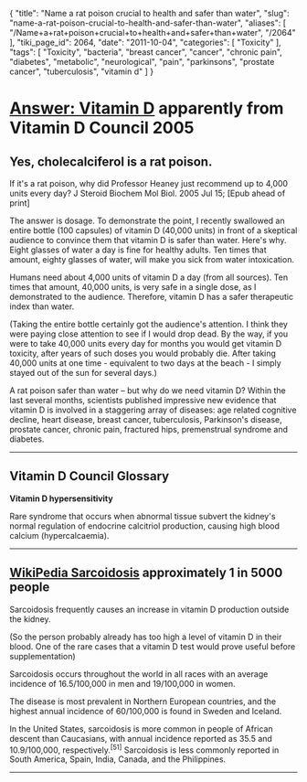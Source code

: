 {
    "title": "Name a rat poison crucial to health and safer than water",
    "slug": "name-a-rat-poison-crucial-to-health-and-safer-than-water",
    "aliases": [
        "/Name+a+rat+poison+crucial+to+health+and+safer+than+water",
        "/2064"
    ],
    "tiki_page_id": 2064,
    "date": "2011-10-04",
    "categories": [
        "Toxicity"
    ],
    "tags": [
        "Toxicity",
        "bacteria",
        "breast cancer",
        "cancer",
        "chronic pain",
        "diabetes",
        "metabolic",
        "neurological",
        "pain",
        "parkinsons",
        "prostate cancer",
        "tuberculosis",
        "vitamin d"
    ]
}


# [Answer: Vitamin D](http://www.thaifoodandtravel.com/features/vitaminD.html)  apparently from Vitamin D Council 2005

## Yes, cholecalciferol is a rat poison.

If it's a rat poison, why did Professor Heaney just recommend up to 4,000 units every day? J Steroid Biochem Mol Biol. 2005 Jul 15; <span>[Epub ahead of print]</span>

The answer is dosage. To demonstrate the point, I recently swallowed an entire bottle (100 capsules) of vitamin D (40,000 units) in front of a skeptical audience to convince them that vitamin D is safer than water. Here's why. Eight glasses of water a day is fine for healthy adults. Ten times that amount, eighty glasses of water, will make you sick from water intoxication.

Humans need about 4,000 units of vitamin D a day (from all sources). Ten times that amount, 40,000 units, is very safe in a single dose, as I demonstrated to the audience. Therefore, vitamin D has a safer therapeutic index than water.

(Taking the entire bottle certainly got the audience's attention. I think they were paying close attention to see if I would drop dead. By the way, if you were to take 40,000 units every day for months you would get vitamin D toxicity, after years of such doses you would probably die. After taking 40,000 units at one time - equivalent to two days at the beach - I simply stayed out of the sun for several days.)

A rat poison safer than water – but why do we need vitamin D? Within the last several months, scientists published impressive new evidence that vitamin D is involved in a staggering array of diseases: age related cognitive decline, heart disease, breast cancer, tuberculosis, Parkinson's disease, prostate cancer, chronic pain, fractured hips, premenstrual syndrome and diabetes.

- - - - - - -  

## Vitamin D Council Glossary

 **Vitamin D hypersensitivity** 

Rare syndrome that occurs when abnormal tissue subvert the kidney's normal regulation of endocrine calcitriol production, causing high blood calcium (hypercalcaemia).

- - - - - - - 

## [WikiPedia Sarcoidosis](http://en.wikipedia.org/wiki/Sarcoidosis) approximately 1 in 5000 people

Sarcoidosis frequently causes an increase in vitamin D production outside the kidney.

(So the person probably already has too high a level of vitamin D in their blood. One of the rare cases that a vitamin D test would prove useful before supplementation)

Sarcoidosis occurs throughout the world in all races with an average incidence of 16.5/100,000 in men and 19/100,000 in women. 

The disease is most prevalent in Northern European countries, and the highest annual incidence of 60/100,000 is found in Sweden and Iceland. 

In the United States, sarcoidosis is more common in people of African descent than Caucasians, with annual incidence reported as 35.5 and 10.9/100,000, respectively.<sup>[51]</sup> Sarcoidosis is less commonly reported in South America, Spain, India, Canada, and the Philippines.

- - - - - - - - -